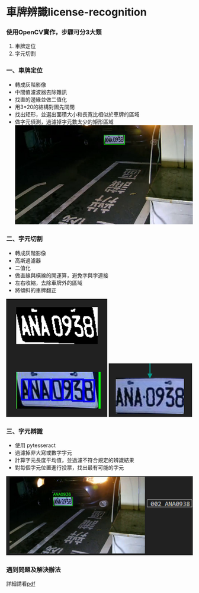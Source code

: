 # 車牌辨識license-recognition
### 使用OpenCV實作，步驟可分3大類
1. 車牌定位
2. 字元切割

### 一、車牌定位
- 轉成灰階影像
- 中間值濾波器去除雜訊
- 找直的邊緣並做二值化
- 用3*20的結構對圖先關閉
- 找出矩形，並選出面積大小和長寬比相似於車牌的區域
- 做字元偵測，過濾掉字元數太少的矩形區域
![找車牌](./example_img/find%20license%20plate.png)

### 二、字元切割
- 轉成灰階影像
- 高斯過濾器
- 二值化
- 做直線與橫線的開運算，避免字與字連接
- 左右收縮，去除車牌外的區域
- 將傾斜的車牌翻正

![字元切割](./example_img/character%20detection.png)
![車牌翻正](./example_img/skew%20license%20plate.png)

### 三、字元辨識
- 使用 pytesseract
- 過濾掉非大寫或數字字元
- 計算字元長度平均值，並過濾不符合規定的辨識結果
- 對每個字元位置進行投票，找出最有可能的字元

![結果圖](./example_img/result.png)

### 遇到問題及解決辦法
  詳細請看[pdf](./report.pdf)
